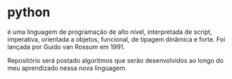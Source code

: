 # python 


é uma linguagem de programação de alto nível, interpretada de script, imperativa, orientada a objetos, funcional, de tipagem dinâmica e forte. Foi lançada por Guido van Rossum em 1991.

Repositório será postado algoritmos que serão desenvolvidos ao longo do meu aprendizado nessa nova linguagem. 
